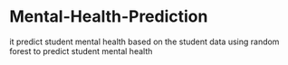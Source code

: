 # Mental-Health-Prediction
it predict student mental health based on the student data using random forest to predict student mental health
